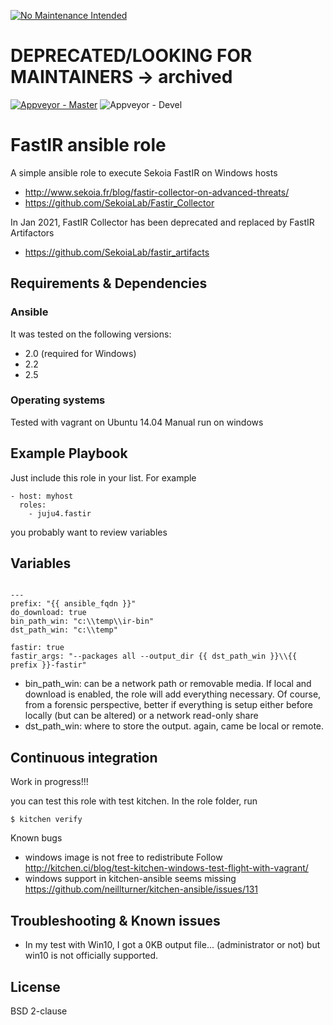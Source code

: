 [![No Maintenance Intended](http://unmaintained.tech/badge.svg)](http://unmaintained.tech/)
# DEPRECATED/LOOKING FOR MAINTAINERS -> archived

[![Appveyor - Master](https://ci.appveyor.com/api/projects/status/wre8gudf7dmo6dw4?svg=true)](https://ci.appveyor.com/project/juju4/ansible-harden-windows)
![Appveyor - Devel](https://ci.appveyor.com/api/projects/status/wre8gudf7dmo6dw4/branch/devel?svg=true)

# FastIR ansible role

A simple ansible role to execute Sekoia FastIR on Windows hosts
* http://www.sekoia.fr/blog/fastir-collector-on-advanced-threats/
* https://github.com/SekoiaLab/Fastir_Collector

In Jan 2021, FastIR Collector has been deprecated and replaced by FastIR Artifactors
* https://github.com/SekoiaLab/fastir_artifacts

## Requirements & Dependencies

### Ansible
It was tested on the following versions:
 * 2.0 (required for Windows)
 * 2.2
 * 2.5

### Operating systems

Tested with vagrant on Ubuntu 14.04
Manual run on windows

## Example Playbook

Just include this role in your list.
For example

```
- host: myhost
  roles:
    - juju4.fastir
```

you probably want to review variables


## Variables

```

---
prefix: "{{ ansible_fqdn }}"
do_download: true
bin_path_win: "c:\\temp\\ir-bin"
dst_path_win: "c:\\temp"

fastir: true
fastir_args: "--packages all --output_dir {{ dst_path_win }}\\{{ prefix }}-fastir"
```

* bin_path_win: can be a network path or removable media. If local and 
  download is enabled, the role will add everything necessary.
  Of course, from a forensic perspective, better if everything is setup either
  before locally (but can be altered) or a network read-only share
* dst_path_win: where to store the output. again, came be local or remote.


## Continuous integration
Work in progress!!!

you can test this role with test kitchen.
In the role folder, run
```
$ kitchen verify
```

Known bugs
* windows image is not free to redistribute
Follow http://kitchen.ci/blog/test-kitchen-windows-test-flight-with-vagrant/
* windows support in kitchen-ansible seems missing
https://github.com/neillturner/kitchen-ansible/issues/131


## Troubleshooting & Known issues

* In my test with Win10, I got a 0KB output file... (administrator or not) but win10 is not officially supported.

## License

BSD 2-clause



